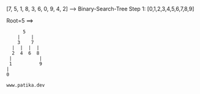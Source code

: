 [7, 5, 1, 8, 3, 6, 0, 9, 4, 2] --> Binary-Search-Tree
Step 1: [0,1,2,3,4,5,6,7,8,9]

Root=5 ==>

          5
        |    |
        3    7
      |  |  |  |
      2  4  6  8
     |          |
     1          9
    |
    0
    
    www.patika.dev

